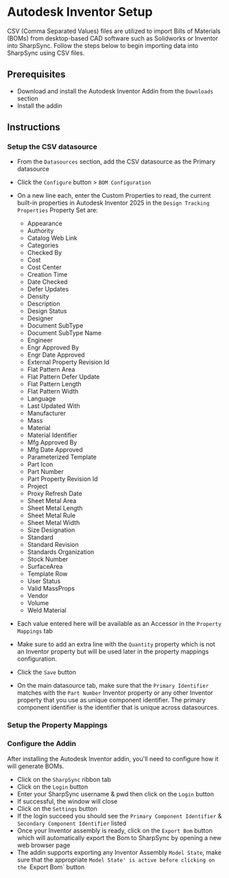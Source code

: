 # Autodesk Inventor Setup

CSV (Comma Separated Values) files are utilized to import Bills of Materials (BOMs) from desktop-based CAD software such as Solidworks or Inventor into SharpSync. Follow the steps below to begin importing data into SharpSync using CSV files.

## Prerequisites
* Download and install the Autodesk Inventor Addin from the `Downloads` section
* Install the addin

## Instructions

### Setup the CSV datasource

* From the `Datasources` section, add the CSV datasource as the Primary datasource
* Click the `Configure` button > `BOM Configuration`
* On a new line each, enter the Custom Properties to read, the current built-in properties in Autodesk Inventor 2025 in the `Design Tracking Properties` Property Set are:
  * Appearance
  * Authority
  * Catalog Web Link
  * Categories
  * Checked By
  * Cost
  * Cost Center
  * Creation Time
  * Date Checked
  * Defer Updates
  * Density
  * Description
  * Design Status
  * Designer
  * Document SubType
  * Document SubType Name
  * Engineer
  * Engr Approved By
  * Engr Date Approved
  * External Property Revision Id
  * Flat Pattern Area
  * Flat Pattern Defer Update
  * Flat Pattern Length
  * Flat Pattern Width
  * Language
  * Last Updated With
  * Manufacturer
  * Mass
  * Material
  * Material Identifier
  * Mfg Approved By
  * Mfg Date Approved
  * Parameterized Template
  * Part Icon
  * Part Number
  * Part Property Revision Id
  * Project
  * Proxy Refresh Date
  * Sheet Metal Area
  * Sheet Metal Length
  * Sheet Metal Rule
  * Sheet Metal Width
  * Size Designation
  * Standard
  * Standard Revision
  * Standards Organization
  * Stock Number
  * SurfaceArea
  * Template Row
  * User Status
  * Valid MassProps
  * Vendor
  * Volume
  * Weld Material
* Each value entered here will be available as an Accessor in the `Property Mappings` tab
* Make sure to add an extra line with the `Quantity` property which is not an Inventor property but will be used later in the property mappings configuration.
* Click the `Save` button

* On the main datasource tab, make sure that the `Primary Identifier` matches with the `Part Number` Inventor property or any other Inventor property that you use as unique component identifier. The primary component identifier is the identifier that is unique across datasources.

### Setup the Property Mappings

### Configure the Addin

After installing the Autodesk Inventor addin, you'll need to configure how it will generate BOMs.

* Click on the `SharpSync` ribbon tab
* Click on the `Login` button
* Enter your SharpSync username & pwd then click on the `Login` button
* If successful, the window will close
* Click on the `Settings` button
* If the login succeed you should see the `Primary Component Identifier` & `Secondary Component Identifier` listed
* Once your Inventor assembly is ready, click on the `Export Bom` button which will automatically export the Bom to SharpSync by opening a new web browser page
* The addin supports exporting any Inventor Assembly `Model State`, make sure that the appropriate `Model State' is active before clicking on the `Export Bom` button 
